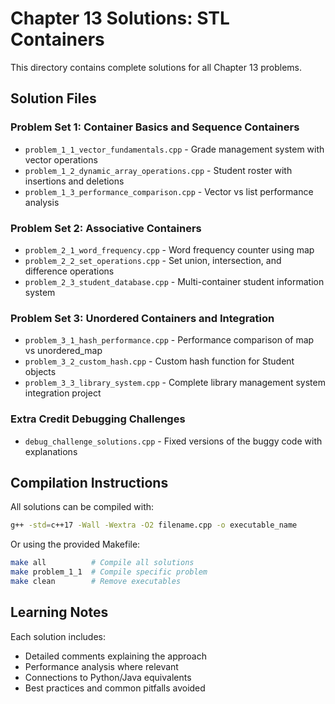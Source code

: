 # Chapter 13 Solutions: STL Containers

This directory contains complete solutions for all Chapter 13 problems.

## Solution Files

### Problem Set 1: Container Basics and Sequence Containers
- `problem_1_1_vector_fundamentals.cpp` - Grade management system with vector operations
- `problem_1_2_dynamic_array_operations.cpp` - Student roster with insertions and deletions
- `problem_1_3_performance_comparison.cpp` - Vector vs list performance analysis

### Problem Set 2: Associative Containers  
- `problem_2_1_word_frequency.cpp` - Word frequency counter using map
- `problem_2_2_set_operations.cpp` - Set union, intersection, and difference operations
- `problem_2_3_student_database.cpp` - Multi-container student information system

### Problem Set 3: Unordered Containers and Integration
- `problem_3_1_hash_performance.cpp` - Performance comparison of map vs unordered_map
- `problem_3_2_custom_hash.cpp` - Custom hash function for Student objects
- `problem_3_3_library_system.cpp` - Complete library management system integration project

### Extra Credit Debugging Challenges
- `debug_challenge_solutions.cpp` - Fixed versions of the buggy code with explanations

## Compilation Instructions

All solutions can be compiled with:
```bash
g++ -std=c++17 -Wall -Wextra -O2 filename.cpp -o executable_name
```

Or using the provided Makefile:
```bash
make all          # Compile all solutions
make problem_1_1  # Compile specific problem
make clean        # Remove executables
```

## Learning Notes

Each solution includes:
- Detailed comments explaining the approach
- Performance analysis where relevant
- Connections to Python/Java equivalents
- Best practices and common pitfalls avoided